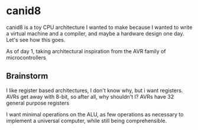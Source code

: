# canid8

canid8 is a toy CPU architecture I wanted to make because I wanted to write a virtual machine and a compiler, and maybe a hardware design one day. Let's see how this goes.

As of day 1, taking architectural inspiration from the AVR family of microcontrollers

## Brainstorm

I like register based architectures, I don't know why, but i want registers.
AVRs get away with 8-bit, so after all, why shouldn't I?
AVRs have 32 general purpose registers

I want minimal operations on the ALU, as few operations as necessary to implement a universal computer, while still being comprehensible.
